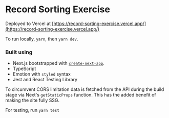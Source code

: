 # Record Sorting Exercise

Deployed to Vercel at [https://record-sorting-exercise.vercel.app/](https://record-sorting-exercise.vercel.app/)

To run locally, `yarn`, then `yarn dev`.

### Built using

- Next.js bootstrapped with [`create-next-app`](https://github.com/vercel/next.js/tree/canary/packages/create-next-app).
- TypeScript
- Emotion with `styled` syntax
- Jest and React Testing Library

To circumvent CORS limitation data is fetched from the API during the build stage via Next's `getStaticProps` function. This has the added benefit of making the site fully SSG.

For testing, run `yarn test`

